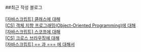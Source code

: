 ##최근 작성 블로그<br/><br/>
<a href=https://gapus.tistory.com/29>[자바스크립트] 클래스에 대해</a></br><a href=https://gapus.tistory.com/28>[CS] 객체 지향 프로그래밍(Object-Oriented Programming)에 대해</a></br><a href=https://gapus.tistory.com/27>[자바스크립트] 스코프에 대해</a></br><a href=https://gapus.tistory.com/26>[CS] 크로스 브라우징에 대해</a></br><a href=https://gapus.tistory.com/25>[자바스크립트] == 과 === 에 대해서</a></br>